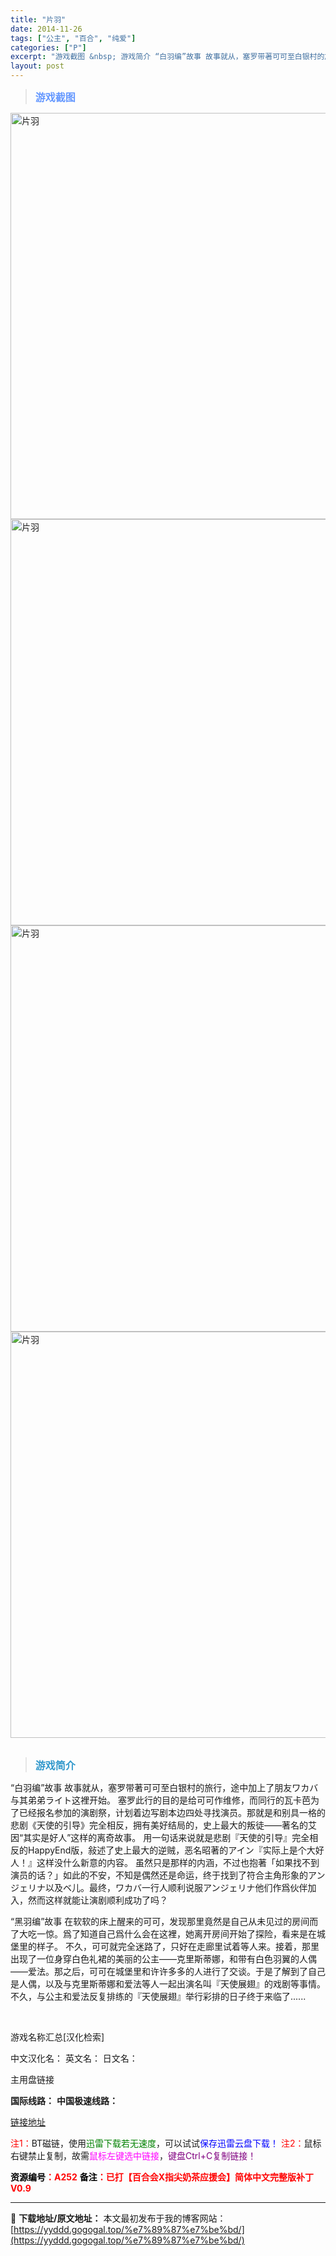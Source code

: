 ```yaml
---
title: "片羽"
date: 2014-11-26
tags: ["公主", "百合", "纯爱"]
categories: ["P"]
excerpt: "游戏截图 &nbsp; 游戏简介 “白羽编”故事 故事就从，塞罗带著可可至白银村的旅行，途中加上了朋友ワカバ与其弟弟ライト这裡开始。 塞罗此行的目的是给可可作维修，而同行的瓦卡芭为了已经报名参加的演剧祭，计划着边写剧本边四处寻找演员。那就是和别具一格的悲剧《天使的引导》完全相反，拥有美好结局的，史上&hellip;"
layout: post
---
```


<div>
<blockquote><b><span style="font-size: 12pt; color: #6699ff;">游戏截图</span></b></blockquote>
<div><img title="点击放大" src="https://yyddd.gogogal.top/wp-content/uploads/2025/04/20250430_6811ef5c74dc9.webp" alt="片羽" width="650" /></div>
<div><img title="点击放大" src="https://yyddd.gogogal.top/wp-content/uploads/2025/04/20250430_6811ef5def368.webp" alt="片羽" width="650" /></div>
<div><img title="点击放大" src="https://yyddd.gogogal.top/wp-content/uploads/2025/04/20250430_6811ef5f71880.webp" alt="片羽" width="650" /></div>
<div><img title="点击放大" src="https://yyddd.gogogal.top/wp-content/uploads/2025/04/20250430_6811ef61264d0.webp" alt="片羽" width="650" /></div>
&nbsp;
<blockquote><b><span style="font-size: 12pt; color: #3399cc;">游戏简介</span></b></blockquote>
<div>“白羽编”故事
故事就从，塞罗带著可可至白银村的旅行，途中加上了朋友ワカバ与其弟弟ライト这裡开始。
塞罗此行的目的是给可可作维修，而同行的瓦卡芭为了已经报名参加的演剧祭，计划着边写剧本边四处寻找演员。那就是和别具一格的悲剧《天使的引导》完全相反，拥有美好结局的，史上最大的叛徒——著名的艾因“其实是好人”这样的离奇故事。
用一句话来说就是悲剧『天使的引导』完全相反的HappyEnd版，敍述了史上最大的逆贼，恶名昭著的アイン『实际上是个大好人！』这样没什么新意的内容。
虽然只是那样的内涵，不过也抱著「如果找不到演员的话？」如此的不安，不知是偶然还是命运，终于找到了符合主角形象的アンジェリナ以及ベ儿。最终，ワカバ一行人顺利说服アンジェリナ他们作爲伙伴加入，然而这样就能让演剧顺利成功了吗？

“黑羽编”故事
在软软的床上醒来的可可，发现那里竟然是自己从未见过的房间而了大吃一惊。爲了知道自己爲什么会在这裡，她离开房间开始了探险，看来是在城堡里的样子。
不久，可可就完全迷路了，只好在走廊里试着等人来。接着，那里出现了一位身穿白色礼裙的美丽的公主——克里斯蒂娜，和带有白色羽翼的人偶——爱法。那之后，可可在城堡里和许许多多的人进行了交谈。于是了解到了自己是人偶，以及与克里斯蒂娜和爱法等人一起出演名叫『天使展翅』的戏剧等事情。不久，与公主和爱法反复排练的『天使展翅』举行彩排的日子终于来临了......</div>
&nbsp;

游戏名称汇总[汉化检索]

中文汉化名：
英文名：
日文名：
</div>
<div class="panel panel-primary">
<div class="panel-heading">主用盘链接</div>
<div class="panel-body">

<b>国际线路：</b>
<b>中国极速线路：</b>

<!--wechatfans start-->

<a href="https://pan.xunlei.com/s/VORzklfOgjBFjS2WxFQ6xm_DA1?pwd=4chw#">链接地址</a>

<!--wechatfans end-->
<span style="color: #ff0000;">注1：</span>BT磁链，使用<span style="color: #008000;">迅雷下载若无速度</span>，可以试试<span style="color: #0000ff;">保存迅雷云盘下载！</span>
<span style="color: #ff0000;">注2：</span>鼠标右键禁止复制，故需<span style="color: #ff00ff;">鼠标左键选中链接</span>，<span style="color: #800080;">键盘Ctrl+C复制链接！</span>

</div>
<div class="panel-footer"><span style="color: #ff0000;"><b><span style="color: #000000;">资源编号</span>：A252</b></span>
<span style="color: #ff0000;"><b><span style="color: #000000;">备注</span>：已打【百合会X指尖奶茶应援会】简体中文完整版补丁V0.9</b></span></div>
</div>

---
📖 **下载地址/原文地址：** 本文最初发布于我的博客网站：[https://yyddd.gogogal.top/%e7%89%87%e7%be%bd/](https://yyddd.gogogal.top/%e7%89%87%e7%be%bd/)
